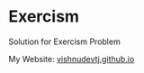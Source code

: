 # Exercism
Solution for Exercism Problem

My Website: [vishnudevtj.github.io](vishnudevtj.github.io)

